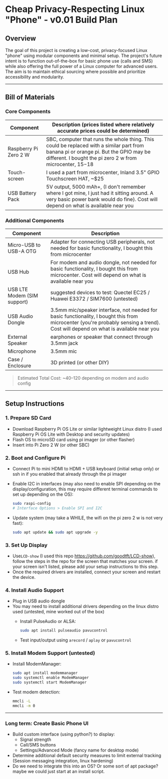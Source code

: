 # Cheap Privacy-Respecting Linux "Phone" - v0.01 Build Plan

## Overview

The goal of this project is creating a low-cost, privacy-focused Linux "phone" using modular components and minimal setup. The project's future intent is to function out-of-the-box for basic phone use (calls and SMS) while also offering the full power of a Linux computer for advanced users. The aim is to maintain ethical sourcing where possible and prioritize accessibility and modularity.

---

## Bill of Materials

### Core Components

| Component              | Description (prices listed where relatively accurate prices could be determined)                                                                                                                   |
|------------------------|----------------------------------------------------------------------------------------------------------------------------------------------------------------------------------------------------|
| Raspberry Pi Zero 2 W  | SBC, computer that runs the whole thing. This could be replaced with a similar part from banana pi or orange pi. But the GPIO may be different. I bought the pi zero 2 w from microcenter, $15-$18 |
| Touch-screen           |  I used a part from microcenter, Inland 3.5" GPIO Touchscreen HAT, \~$25                                                                                                                            |
| USB Battery Pack       | 5V output, 5000 mAh+, (I don't remember where I got mine, I just had it sitting around. A very basic power bank would do fine). Cost will depend on what is available near you                     |

### Additional Components

| Component                   | Description                                                                                                                                                                       |
|-----------------------------|-----------------------------------------------------------------------------------------------------------------------------------------------------------------------------------|
| Micro-USB to USB-A OTG      | Adapter for connecting USB peripherals, not needed for basic functionality, I bought this from microcenter                                                                        |
| USB Hub                     | For modem and audio dongle, not needed for basic functionality, I bought this from microcenter. Cost will depend on what is available near you                                    |
| USB LTE Modem (SIM support) | suggested devices to test: Quectel EC25 / Huawei E3372 / SIM7600 (untested)                                                                                                       |
| USB Audio Dongle            | 3.5mm mic/speaker interface, not needed for basic functionality, I bought this from microcenter (you're probably sensing a trend). Cost will depend on what is available near you |
| External Speaker            | earphones or speaker that connect through 3.5mm jack                                                                                                                              |
| Microphone                  | 3.5mm mic                                                                                                                                                                         |
| Case / Enclosure            | 3D printed (or other DIY)                                                                                                                                                         |

> Estimated Total Cost: ~$40–$120 depending on modem and audio config

---

##  Setup Instructions

### 1. Prepare SD Card

- Download Raspberry Pi OS Lite or similar lightweight Linux distro (I used Raspberry Pi OS Lite with Desktop and security updates)
- Flash OS to microSD card using pi imager (or other flasher)
- Insert into Pi Zero 2 W (or other SBC)

### 2. Boot and Configure Pi

- Connect Pi to mini HDMI to HDMI + USB keyboard (initial setup only) or ssh in if you enabled that already through the pi imager
- Enable I2C in interfaces (may also need to enable SPI depending on the display/configuration, this may require different terminal commands to set up depending on the OS):

  ```bash
  sudo raspi-config
  # Interface Options > Enable SPI and I2C
  ```
- Update system (may take a WHILE, the wifi on the pi zero 2 w is not very fast):

  ```bash
  sudo apt update && sudo apt upgrade -y
  ```

### 3. Set Up Display

- Use`LCD-show` (I used this repo <https://github.com/goodtft/LCD-show>), follow the steps in the repo for the screen that matches your screen. if your screen isn't listed, please add your setup instructions to this step.
- Once the required drivers are installed, connect your screen and restart the device.

### 4. Install Audio Support

- Plug in USB audio dongle
- You may need to install additional drivers depending on the linux distro used (untested, mine worked out of the box)
  - Install PulseAudio or ALSA:

    ```bash
    sudo apt install pulseaudio pavucontrol
    ```
  - Test input/output using `arecord` / `aplay` or `pavucontrol`

### 5. Install Modem Support (untested)

- Install ModemManager:

  ```bash
  sudo apt install modemmanager
  sudo systemctl enable ModemManager
  sudo systemctl start ModemManager
  ```
- Test modem detection:

  ```bash
  mmcli -L
  mmcli -m 0
  ```

---

### Long term: Create Basic Phone UI

- Build custom interface (using python?) to display: 
  - Signal strength
  - Call/SMS buttons
  - Settings/Advanced Mode (fancy name for desktop mode)
- Determine additional default security measures to limit external tracking (Session messaging integration, linux hardening)
- Do we need to integrate this into an OS? Or some sort of apt package? maybe we could just start at an install script. 
